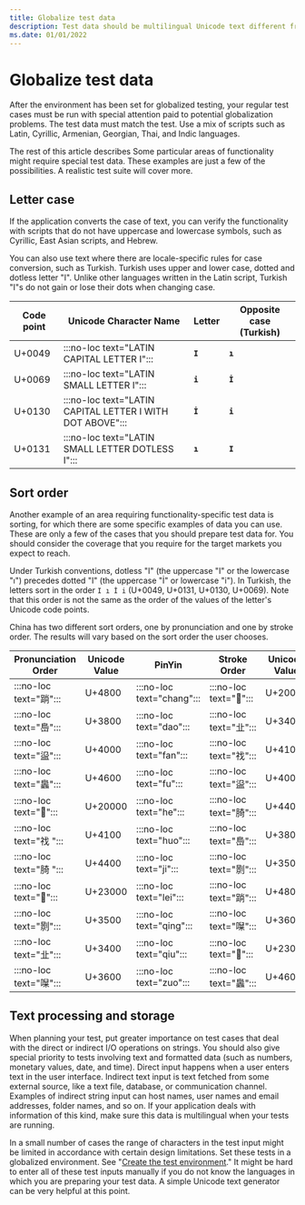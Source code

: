 ```yaml
---
title: Globalize test data
description: Test data should be multilingual Unicode text different from the system locale. Use mixed scripts or Unicode-only text to discover codepage or other encoding dependencies.
ms.date: 01/01/2022
---
```


# Globalize test data

After the environment has been set for globalized testing, your regular test cases must be run with special attention paid to potential globalization problems.
The test data must match the test.
Use a mix of scripts such as Latin, Cyrillic, Armenian, Georgian, Thai, and Indic languages.

The rest of this article describes Some particular areas of functionality might require special test data.
These examples are just a few of the possibilities.
A realistic test suite will cover more.

## Letter case

If the application converts the case of text, you can verify the functionality with scripts that do not have uppercase and lowercase symbols, such as Cyrillic, East Asian scripts, and Hebrew.

You can also use text where there are locale-specific rules for case conversion, such as Turkish.
Turkish uses upper and lower case, dotted and dotless letter "I".
Unlike other languages written in the Latin script, Turkish "I"s do not gain or lose their dots when changing case.

| Code point | Unicode Character Name                | Letter                    | Opposite case (Turkish) |
|------------|---------------------------------------|---------------------------|-------------------------|
| U+0049     | :::no-loc text="LATIN CAPITAL LETTER I":::                | **`I`**                   | **<code>&#x0131;</code>**   |
| U+0069     | :::no-loc text="LATIN SMALL LETTER I":::                  | **`i`**                   | **<code>&#x0130;</code>**   |
| U+0130     | :::no-loc text="LATIN CAPITAL LETTER I WITH DOT ABOVE"::: | **<code>&#x0130;</code>** | **`i`**                     |
| U+0131     | :::no-loc text="LATIN SMALL LETTER DOTLESS I":::          | **<code>&#x0131;</code>** | **`I`**                     |

## Sort order

Another example of an area requiring functionality-specific test data is sorting, for which there are some specific examples of data you can use.
These are only a few of the cases that you should prepare test data for.
You should consider the coverage that you require for the target markets you expect to reach.

Under Turkish conventions, dotless "I" (the uppercase "I" or the lowercase "ı") precedes dotted "I" (the uppercase "İ" or lowercase "i").
In Turkish, the letters sort in the order `I ı İ i` (U+0049, U+0131, U+0130, U+0069).
Note that this order is not the same as the order of the values of the letter's Unicode code points.

China has two different sort orders, one by pronunciation and one by stroke order.
The results will vary based on the sort order the user chooses.

| Pronunciation Order | Unicode Value | PinYin | Stroke Order | Unicode Value | PinYin |
|--- | --- | --- | --- | --- | --- |
| :::no-loc text="䠀"::: | U+4800  | :::no-loc text="chang"::: | :::no-loc text="𠀀"::: | U+20000 | :::no-loc text="he"::: |
| :::no-loc text="㠀"::: | U+3800  | :::no-loc text="dao":::   | :::no-loc text="㐀"::: | U+3400  | :::no-loc text="qiu"::: |
| :::no-loc text="䀀"::: | U+4000  | :::no-loc text="fan":::   | :::no-loc text="䄀"::: | U+4100  | :::no-loc text="huo"::: |
| :::no-loc text="䘀"::: | U+4600  | :::no-loc text="fu":::    | :::no-loc text="䀀"::: | U+4000  | :::no-loc text="fan"::: |
| :::no-loc text="𠀀"::: | U+20000 | :::no-loc text="he":::    | :::no-loc text="䐀"::: | U+4400  | :::no-loc text="ji"::: |
| :::no-loc text="䄀 ":::| U+4100  | :::no-loc text="huo":::   | :::no-loc text="㠀"::: | U+3800  | :::no-loc text="dao"::: |
| :::no-loc text="䐀 ":::| U+4400  | :::no-loc text="ji":::    | :::no-loc text="㔀"::: | U+3500  | :::no-loc text="qing"::: |
| :::no-loc text="𣀀"::: | U+23000 | :::no-loc text="lei":::   | :::no-loc text="䠀"::: | U+4800  | :::no-loc text="chang"::: |
| :::no-loc text="㔀"::: | U+3500  | :::no-loc text="qing":::  | :::no-loc text="㘀"::: | U+3600  | :::no-loc text="zuo"::: |
| :::no-loc text="㐀"::: | U+3400  | :::no-loc text="qiu":::   | :::no-loc text="𣀀"::: | U+23000 | :::no-loc text="lei"::: |
| :::no-loc text="㘀"::: | U+3600  | :::no-loc text="zuo":::   | :::no-loc text="䘀"::: | U+4600  | :::no-loc text="fu"::: |

## Text processing and storage

When planning your test, put greater importance on test cases that deal with the direct or indirect I/O operations on strings.
You should also give special priority to tests involving text and formatted data (such as numbers, monetary values, date, and time).
Direct input happens when a user enters text in the user interface.
Indirect text input is text fetched from some external source, like a text file, database, or communication channel.
Examples of indirect string input can  host names, user names and email addresses, folder names, and so on.
If your application deals with information of this kind, make sure this data is multilingual when your tests are running.

In a small number of cases the range of characters in the test input might be limited in accordance with certain design limitations.
Set these tests in a globalized environment. See "[Create the test environment](create-the-test-environment.md)."
It might be hard to enter all of these test inputs manually if you do not know the languages in which you are preparing your test data.
A simple Unicode text generator can be very helpful at this point.
